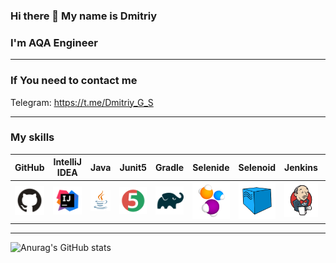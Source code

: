 ### Hi there 👋 My name is Dmitriy

### I'm AQA Engineer
******
### If You need to contact me  

Telegram: https://t.me/Dmitriy_G_S
******
### My skills

| GitHub | IntelliJ IDEA | Java  | Junit5  |  Gradle | Selenide  | Selenoid  | Jenkins |Allure Report  |  Allure TestOps | Jira  |
|---|---|---|---|---|---|---|---|---|---|---|
| ![alt text](images/GitHub.svg)  |  ![alt text](images/IntelijIdea.svg) |  ![alt text](images/Java.svg) | ![alt text](images/Junit5.svg)  | ![alt text](images/Gradle.svg)  | ![alt text](images/Selenide.svg)  |  ![alt text](images/Selenoid.svg) | ![alt text](images/Jenkins.svg)  | ![alt text](images/AllureReport.svg)  | ![alt text](images/AllureTestOps.svg)  |  ![alt text](images/Jira.svg) |
******
![Anurag's GitHub stats](https://github-readme-stats.vercel.app/api?username=Dmitriy2509&theme=dark&show_icons=true?theme=dark)
<!--
**Dmitriy2509/Dmitriy2509** is a ✨ _special_ ✨ repository because its `README.md` (this file) appears on your GitHub profile.

Here are some ideas to get you started:

- 🔭 I’m currently working on ...
- 🌱 I’m currently learning ...
- 👯 I’m looking to collaborate on ...
- 🤔 I’m looking for help with ...
- 💬 Ask me about ...
- 📫 How to reach me: ...
- 😄 Pronouns: ...
- ⚡ Fun fact: ...
-->
